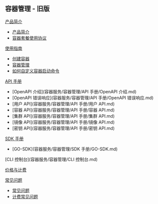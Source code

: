 ## 容器管理 - 旧版

[产品简介]()
 
  * [产品简介](容器服务/容器管理/产品简介/容器产品简介.md)
  * [容器套餐使用协议](容器服务/容器管理/产品简介/容器套餐使用协议.md)

[使用指南]()

  * [创建容器](容器服务/容器管理/使用指南/创建容器.md)
  * [容器管理](容器服务/容器管理/使用指南/容器管理.md)
  * [如何自定义容器启动命令](容器服务/容器管理/使用指南/如何自定义容器启动命令.md)

[API 手册]()

* [OpenAPI 介绍](容器服务/容器管理/API 手册/OpenAPI 介绍.md)
* [OpenAPI 错误响应](容器服务/容器管理/API 手册/OpenAPI 错误响应.md)
* [用户 API](容器服务/容器管理/API 手册/用户 API.md)
* [容器 API](容器服务/容器管理/API 手册/容器 API.md)
* [集群 API](容器服务/容器管理/API 手册/集群 API.md)
* [镜像 API](容器服务/容器管理/API 手册/镜像 API.md)
* [密钥 API](容器服务/容器管理/API 手册/密钥 API.md)

[SDK 手册]()

* [GO-SDK](容器服务/容器管理/SDK 手册/GO-SDK.md)

[CLI 控制台](容器服务/容器管理/CLI 控制台.md)

[价格与计费](容器服务/容器管理/容器价格与计费.md)

[常见问题]()

  * [常见问题](容器服务/容器管理/常见问题/容器常见问题.md)
  * [计费常见问题](容器服务/容器管理/常见问题/计费常见问题.md)